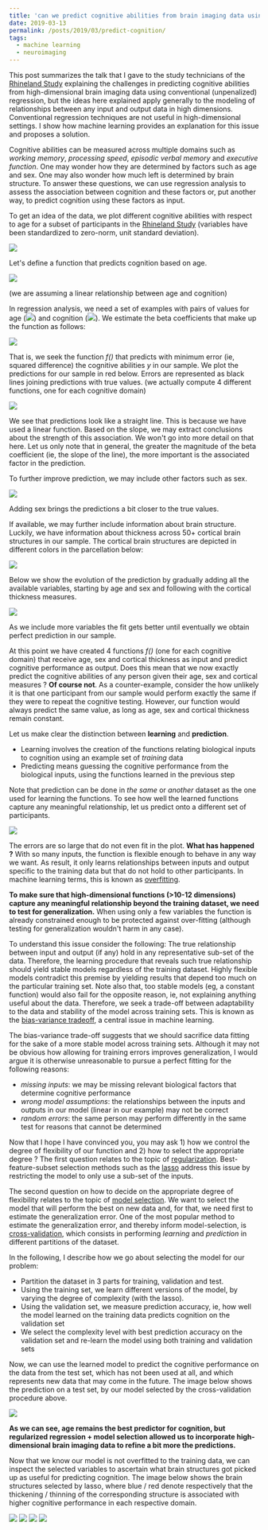 ```yaml
---
title: 'can we predict cognitive abilities from brain imaging data using conventional (unpenalized) regression ?'
date: 2019-03-13
permalink: /posts/2019/03/predict-cognition/
tags:
  - machine learning
  - neuroimaging
---
```


This post summarizes the talk that I gave to the study technicians of the [Rhineland Study]((https://www.rheinland-studie.de/)) explaining the challenges in predicting cognitive abilities from high-dimensional brain imaging data using conventional (unpenalized) regression, but the ideas here explained apply generally to the modeling of relationships between any input and output data in high dimensions.
Conventional regression techniques are not useful in high-dimensional settings.
I show how machine learning provides an explanation for this issue and proposes a solution.

Cognitive abilities can be measured across multiple domains such as _working memory_, _processing speed_, _episodic verbal memory_ and _executive function_.
One may wonder how they are determined by factors such as age and sex.
One may also wonder how much left is determined by brain structure.
To answer these questions, we can use regression analysis to assess the association between cognition and these factors or, put another way, to predict cognition using these factors as input.

To get an idea of the data, we plot different cognitive abilities with respect to age for a subset of participants in the [Rhineland Study](https://www.rheinland-studie.de/) (variables have been standardized to zero-norm, unit standard deviation).

![](/images/blog/2019-03-13-predict-cognition/plot_cog_age.png)

Let's define a function that predicts cognition based on age.

![](/images/blog/2019-03-13-predict-cognition/fn_cog_age.png)

(we are assuming a linear relationship between age and cognition)

In regression analysis, we need a set of examples with pairs of values for age (![](/images/blog/2019-03-13-predict-cognition/x.png)) and cognition (![](/images/blog/2019-03-13-predict-cognition/y.png)). 
We estimate the beta coefficients that make up the function as follows:

![](/images/blog/2019-03-13-predict-cognition/fn_opt.png)

That is, we seek the function _f()_ that predicts with minimum error (ie, squared difference) the cognitive abilities _y_ in our sample.
We plot the predictions for our sample in red below.
Errors are represented as black lines joining predictions with true values.
(we actually compute 4 different functions, one for each cognitive domain)

![](/images/blog/2019-03-13-predict-cognition/plot_cog_age_pred1.png)

We see that predictions look like a straight line.
This is because we have used a linear function.
Based on the slope, we may extract conclusions about the strength of this association.
We won't go into more detail on that here.
Let us only note that in general, the greater the magnitude of the beta coefficient (ie, the slope of the line), the more important is the associated factor in the prediction.

To further improve prediction, we may include other factors such as sex.

![](/images/blog/2019-03-13-predict-cognition/plot_cog_age_pred2.png)

Adding sex brings the predictions a bit closer to the true values.

If available, we may further include information about brain structure.
Luckily, we have information about thickness across 50+ cortical brain structures in our sample.
The cortical brain structures are depicted in different colors in the parcellation below:

![](/images/blog/2019-03-13-predict-cognition/rois.png)

Below we show the evolution of the prediction by gradually adding all the available variables, starting by age and sex and following with the cortical thickness measures.

![](/images/blog/2019-03-13-predict-cognition/lars_anim.gif)

As we include more variables the fit gets better until eventually we obtain perfect prediction in our sample.

At this point we have created 4 functions _f()_ (one for each cognitive domain) that receive age, sex and cortical thickness as input and predict cognitive performance as output.
Does this mean that we now exactly predict the cognitive abilities of any person given their age, sex and cortical measures ?
**Of course not**. 
As a counter-example, consider the how unlikely it is that one participant from our sample would perform exactly the same if they were to repeat the cognitive testing.
However, our function would always predict the same value, as long as age, sex and cortical thickness remain constant.

Let us make clear the distinction between **learning** and **prediction**.
- Learning involves the creation of the functions relating biological inputs to cognition using an example set of _training_ data
- Predicting means guessing the cognitive performance from the biological inputs, using the functions learned in the previous step

Note that prediction can be done in _the same_ or _another_ dataset as the one used for learning the functions.
To see how well the learned functions capture any meaningful relationship, let us predict onto a different set of participants.

![](/images/blog/2019-03-13-predict-cognition/plot_oos.png)

The errors are so large that do not even fit in the plot.
**What has happened ?**
With so many inputs, the function is flexible enough to behave in any way we want.
As result, it only learns relationships between inputs and output specific to the training data but that do not hold to other participants.
In machine learning terms, this is known as [overfitting](https://en.wikipedia.org/wiki/Overfitting).

**To make sure that high-dimensional functions (>10-12 dimensions) capture any meaningful relationship beyond the training dataset, we need to test for generalization.**
When using only a few variables the function is already constrained enough to be protected against over-fitting (although testing for generalization wouldn't harm in any case).

To understand this issue consider the following:
The true relationship between input and output (if any) hold in any representative sub-set of the data.
Therefore, the learning procedure that reveals such true relationship should yield stable models regardless of the training dataset.
Highly flexible models contradict this premise by yielding results that depend too much on the particular training set.
Note also that, too stable models (eg, a constant function) would also fail for the opposite reason, ie, not explaining anything useful about the data.
Therefore, we seek a trade-off between adaptability to the data and stability of the model across training sets.
This is known as the [bias-variance tradeoff](https://en.wikipedia.org/wiki/Bias%E2%80%93variance_tradeoff), a central issue in machine learning.

The bias-variance trade-off suggests that we should sacrifice data fitting for the sake of a more stable model across training sets.
Although it may not be obvious how allowing for training errors improves generalization, I would argue it is otherwise unreasonable to pursue a perfect fitting for the following reasons:
- _missing inputs_: we may be missing relevant biological factors that determine cognitive performance
- _wrong model assumptions_: the relationships between the inputs and outputs in our model (linear in our example) may not be correct
- _random errors_: the same person may perform differently in the same test for reasons that cannot be determined

Now that I hope I have convinced you, you may ask 1) how we control the degree of flexibility of our function and 2) how to select the appropriate degree ?
The first question relates to the topic of [regularization](https://en.wikipedia.org/wiki/Regularization_(mathematics)).
Best-feature-subset selection methods such as the [lasso](https://en.wikipedia.org/wiki/Lasso_(statistics)) address this issue by restricting the model to only use a sub-set of the inputs.

The second question on how to decide on the appropriate degree of flexibility relates to the topic of [model selection](https://en.wikipedia.org/wiki/Model_selection).
We want to select the model that will perform the best on new data and, for that, we need first to estimate the generalization error.
One of the most popular method to estimate the generalization error, and thereby inform model-selection, is [cross-validation](https://en.wikipedia.org/wiki/Cross-validation_(statistics)), which consists in performing _learning_ and _prediction_ in different partitions of the dataset.
 
In the following, I describe how we go about selecting the model for our problem:
- Partition the dataset in 3 parts for training, validation and test.
- Using the training set, we learn different versions of the model, by varying the degree of complexity (with the lasso).
- Using the validation set, we measure prediction accuracy, ie, how well the model learned on the training data predicts cognition on the validation set
- We select the complexity level with best prediction accuracy on the validation set and re-learn the model using both training and validation sets

Now, we can use the learned model to predict the cognitive performance on the data from the test set, which has not been used at all, and which represents new data that may come in the future.
The image below shows the prediction on a test set, by our model selected by the cross-validation procedure above.

![](/images/blog/2019-03-13-predict-cognition/plot_lasso.png)

**As we can see, age remains the best predictor for cognition, but regularized regression + model selection allowed us to incorporate high-dimensional brain imaging data to refine a bit more the predictions.**

Now that we know our model is not overfitted to the training data, we can inspect the selected variables to ascertain what brain structures got picked up as useful for predicting cognition.
The image below shows the brain structures selected by lasso, where blue / red denote respectively that the  thickening / thinning of the corresponding structure is associated with higher cognitive performance in each respective domain.


![](/images/blog/2019-03-13-predict-cognition/ef_dorsal.png)
![](/images/blog/2019-03-13-predict-cognition/evm_dorsal.png)
![](/images/blog/2019-03-13-predict-cognition/ps_dorsal.png)
![](/images/blog/2019-03-13-predict-cognition/wm_dorsal.png)

